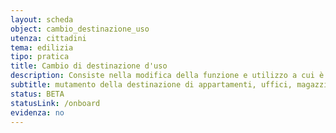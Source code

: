 ```yaml
---
layout: scheda
object: cambio_destinazione_uso
utenza: cittadini
tema: edilizia
tipo: pratica
title: Cambio di destinazione d'uso
description: Consiste nella modifica della funzione e utilizzo a cui è adibito un edificio o parte di esso. Si ottiene facendo richiesta al Comune competente
subtitle: mutamento della destinazione di appartamenti, uffici, magazzini, negozi, garage, box, depositi etc..
status: BETA
statusLink: /onboard
evidenza: no
---
```

